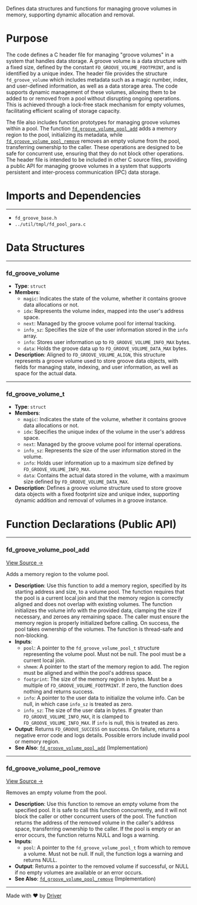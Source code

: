 <!--------------------------------------------------------------------------------->
<!-- IMPORTANT: This file is auto-generated by Driver (https://driver.ai). -------->
<!-- Manual edits may be overwritten on future commits. --------------------------->
<!--------------------------------------------------------------------------------->

Defines data structures and functions for managing groove volumes in memory, supporting dynamic allocation and removal.

# Purpose
The code defines a C header file for managing "groove volumes" in a system that handles data storage. A groove volume is a data structure with a fixed size, defined by the constant `FD_GROOVE_VOLUME_FOOTPRINT`, and is identified by a unique index. The header file provides the structure `fd_groove_volume` which includes metadata such as a magic number, index, and user-defined information, as well as a data storage area. The code supports dynamic management of these volumes, allowing them to be added to or removed from a pool without disrupting ongoing operations. This is achieved through a lock-free stack mechanism for empty volumes, facilitating efficient scaling of storage capacity.

The file also includes function prototypes for managing groove volumes within a pool. The function [`fd_groove_volume_pool_add`](<#fd_groove_volume_pool_add>) adds a memory region to the pool, initializing its metadata, while [`fd_groove_volume_pool_remove`](<#fd_groove_volume_pool_remove>) removes an empty volume from the pool, transferring ownership to the caller. These operations are designed to be safe for concurrent use, ensuring that they do not block other operations. The header file is intended to be included in other C source files, providing a public API for managing groove volumes in a system that supports persistent and inter-process communication (IPC) data storage.
# Imports and Dependencies

---
- `fd_groove_base.h`
- `../util/tmpl/fd_pool_para.c`


# Data Structures

---
### fd\_groove\_volume
- **Type**: ``struct``
- **Members**:
    - `magic`: Indicates the state of the volume, whether it contains groove data allocations or not.
    - `idx`: Represents the volume index, mapped into the user's address space.
    - `next`: Managed by the groove volume pool for internal tracking.
    - `info_sz`: Specifies the size of the user information stored in the `info` array.
    - `info`: Stores user information up to `FD_GROOVE_VOLUME_INFO_MAX` bytes.
    - `data`: Holds the groove data up to `FD_GROOVE_VOLUME_DATA_MAX` bytes.
- **Description**: Aligned to `FD_GROOVE_VOLUME_ALIGN`, this structure represents a groove volume used to store groove data objects, with fields for managing state, indexing, and user information, as well as space for the actual data.


---
### fd\_groove\_volume\_t
- **Type**: ``struct``
- **Members**:
    - `magic`: Indicates the state of the volume, whether it contains groove data allocations or not.
    - `idx`: Specifies the unique index of the volume in the user's address space.
    - `next`: Managed by the groove volume pool for internal operations.
    - `info_sz`: Represents the size of the user information stored in the volume.
    - `info`: Holds user information up to a maximum size defined by `FD_GROOVE_VOLUME_INFO_MAX`.
    - `data`: Contains the actual data stored in the volume, with a maximum size defined by `FD_GROOVE_VOLUME_DATA_MAX`.
- **Description**: Defines a groove volume structure used to store groove data objects with a fixed footprint size and unique index, supporting dynamic addition and removal of volumes in a groove instance.


# Function Declarations (Public API)

---
### fd\_groove\_volume\_pool\_add<!-- {{#callable_declaration:fd_groove_volume_pool_add}} -->
[View Source →](<../../../../src/groove/fd_groove_volume.h#L92>)

Adds a memory region to the volume pool.
- **Description**: Use this function to add a memory region, specified by its starting address and size, to a volume pool. The function requires that the pool is a current local join and that the memory region is correctly aligned and does not overlap with existing volumes. The function initializes the volume info with the provided data, clamping the size if necessary, and zeroes any remaining space. The caller must ensure the memory region is properly initialized before calling. On success, the pool takes ownership of the volumes. The function is thread-safe and non-blocking.
- **Inputs**:
    - `pool`: A pointer to the `fd_groove_volume_pool_t` structure representing the volume pool. Must not be null. The pool must be a current local join.
    - `shmem`: A pointer to the start of the memory region to add. The region must be aligned and within the pool's address space.
    - `footprint`: The size of the memory region in bytes. Must be a multiple of `FD_GROOVE_VOLUME_FOOTPRINT`. If zero, the function does nothing and returns success.
    - `info`: A pointer to the user data to initialize the volume info. Can be null, in which case `info_sz` is treated as zero.
    - `info_sz`: The size of the user data in bytes. If greater than `FD_GROOVE_VOLUME_INFO_MAX`, it is clamped to `FD_GROOVE_VOLUME_INFO_MAX`. If `info` is null, this is treated as zero.
- **Output**: Returns `FD_GROOVE_SUCCESS` on success. On failure, returns a negative error code and logs details. Possible errors include invalid pool or memory region.
- **See Also**: [`fd_groove_volume_pool_add`](<fd_groove_volume.c.md#fd_groove_volume_pool_add>)  (Implementation)


---
### fd\_groove\_volume\_pool\_remove<!-- {{#callable_declaration:fd_groove_volume_pool_remove}} -->
[View Source →](<../../../../src/groove/fd_groove_volume.h#L144>)

Removes an empty volume from the pool.
- **Description**: Use this function to remove an empty volume from the specified pool. It is safe to call this function concurrently, and it will not block the caller or other concurrent users of the pool. The function returns the address of the removed volume in the caller's address space, transferring ownership to the caller. If the pool is empty or an error occurs, the function returns NULL and logs a warning.
- **Inputs**:
    - `pool`: A pointer to the `fd_groove_volume_pool_t` from which to remove a volume. Must not be null. If null, the function logs a warning and returns NULL.
- **Output**: Returns a pointer to the removed volume if successful, or NULL if no empty volumes are available or an error occurs.
- **See Also**: [`fd_groove_volume_pool_remove`](<fd_groove_volume.c.md#fd_groove_volume_pool_remove>)  (Implementation)



---
Made with ❤️ by [Driver](https://www.driver.ai/)